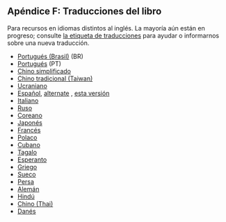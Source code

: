## Apéndice F: Traducciones del libro

Para recursos en idiomas distintos al inglés. La mayoría aún están en progreso;
consulte [la etiqueta de traducciones][label] para ayudar o informarnos sobre
una nueva traducción.

[label]: https://github.com/rust-lang/book/issues?q=is%3Aopen+is%3Aissue+label%3ATranslations

- [Portugués (Brasil)](https://github.com/rust-br/rust-book-pt-br) (BR)
- [Portugués](https://github.com/nunojesus/rust-book-pt-pt) (PT)
- [Chino simplificado](https://github.com/KaiserY/trpl-zh-cn)
- [Chino tradicional (Taiwan)](https://github.com/rust-tw/book-tw)
- [Ucraniano](https://github.com/pavloslav/rust-book-uk-ua)
- [Español](https://github.com/thecodix/book), [alternate](https://github.com/ManRR/rust-book-es)
  , [esta versión](https://github.com/RustLangES/rust-book-es)
- [Italiano](https://github.com/EmanueleGurini/book_it)
- [Ruso](https://github.com/rust-lang-ru/book)
- [Coreano](https://github.com/rinthel/rust-lang-book-ko)
- [Japonés](https://github.com/rust-lang-ja/book-ja)
- [Francés](https://github.com/Jimskapt/rust-book-fr)
- [Polaco](https://github.com/paytchoo/book-pl)
- [Cubano](https://github.com/agentzero1/book)
- [Tagalo](https://github.com/josephace135/book)
- [Esperanto](https://github.com/psychoslave/Rust-libro)
- [Griego](https://github.com/TChatzigiannakis/rust-book-greek)
- [Sueco](https://github.com/sebras/book)
- [Persa](https://github.com/pomokhtari/rust-book-fa)
- [Alemán](https://github.com/rust-lang-de/rustbook-de)
- [Hindú](https://github.com/venkatarun95/rust-book-hindi)
- [Chino (Thai)](https://github.com/rust-lang-th/book-th)
- [Danés](https://github.com/DanKHansen/book-dk)
